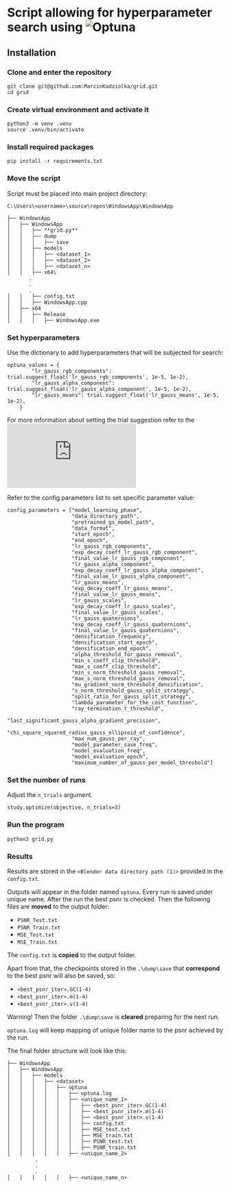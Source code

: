 # Script allowing for hyperparameter search using ![Optuna](https://optuna.org/)

## Installation

### Clone and enter the repository

```
git clone git@github.com:MarcinKadziolka/grid.git
cd grid
```

### Create virtual environment and activate it

```
python3 -m venv .venv
source .venv/bin/activate
```

### Install required packages

```
pip install -r requirements.txt
```

### Move the script

Script must be placed into main project directory:
```
C:\Users\<username>\source\repos\WindowsApp\WindowsApp
```
```
├── WindowsApp
│   ├── WindowsApp
│   │   ├── **grid.py**
│   │   ├── dump
│   │   │   ├── save
│   │   ├── models
│   │   │   ├── <dataset_1>
│   │   │   ├── <dataset_2>
│   │   │   ├── <dataset_n>
│   │   ├── x64\
       .
       .
       .
│   │   ├── config.txt    
│   │   ├── WindowsApp.cpp
│   ├── x64
│   │   ├── Release
│   │   │   ├── WindowsApp.exe
```

### Set hyperparameters
Use the dictionary to add hyperparameters that will be subjected for search:
```
optuna_values = {
        "lr_gauss_rgb_components": trial.suggest_float('lr_gauss_rgb_components', 1e-5, 1e-2),
        "lr_gauss_alpha_component": trial.suggest_float('lr_gauss_alpha_component', 1e-5, 1e-2),
        "lr_gauss_means": trial.suggest_float('lr_gauss_means', 1e-5, 1e-2),
    }
```
For more information about setting the trial suggestion refer to the ![Optuna docs.](https://optuna.readthedocs.io/en/stable/reference/generated/optuna.trial.Trial.html#optuna.trial.Trial)


Refer to the config parameters list to set specific parameter value:
```
config_parameters = ["model_learning_phase",
                     "data_directory_path",
                     "pretrained_gs_model_path",
                     "data_format",
                     "start_epoch",
                     "end_epoch",
                     "lr_gauss_rgb_components",
                     "exp_decay_coeff_lr_gauss_rgb_component",
                     "final_value_lr_gauss_rgb_component",
                     "lr_gauss_alpha_component",
                     "exp_decay_coeff_lr_gauss_alpha_component",
                     "final_value_lr_gauss_alpha_component",
                     "lr_gauss_means",
                     "exp_decay_coeff_lr_gauss_means",
                     "final_value_lr_gauss_means",
                     "lr_gauss_scales",
                     "exp_decay_coeff_lr_gauss_scales",
                     "final_value_lr_gauss_scales",
                     "lr_gauss_quaternions",
                     "exp_decay_coeff_lr_gauss_quaternions",
                     "final_value_lr_gauss_quaternions",
                     "densification_frequency",
                     "densification_start_epoch",
                     "densification_end_epoch",
                     "alpha_threshold_for_gauss_removal",
                     "min_s_coeff_clip_threshold",
                     "max_s_coeff_clip_threshold",
                     "min_s_norm_threshold_gauss_removal",
                     "max_s_norm_threshold_gauss_removal",
                     "mu_gradient_norm_threshold_densification",
                     "s_norm_threshold_gauss_split_strategy",
                     "split_ratio_for_gauss_split_strategy",
                     "lambda_parameter_for_the_cost_function",
                     "ray_termination_t_threshold",
                     "last_significant_gauss_alpha_gradient_precision",
                     "chi_square_squared_radius_gauss_ellipsoid_of_confidence",
                     "max_num_gauss_per_ray",
                     "model_parameter_save_freq",
                     "model_evaluation_freq",
                     "model_evaluation_epoch",
                     "maximum_number_of_gauss_per_model_threshold"]
```
### Set the number of runs
Adjust the `n_trials` argument.
```
study.optimize(objective, n_trials=3)
```
### Run the program

```
python3 grid.py
```

### Results
Results are stored in the `<Blender data directory path (1)>` provided in the `config.txt`.

Outputs will appear in the folder named `optuna`. Every run is saved under unique name. After the run the best psnr is checked.
Then the following files are **moved** to the output folder:
* `PSNR_Test.txt`
* `PSNR_Train.txt`
* `MSE_Test.txt`
* `MSE_Train.txt` 

The `config.txt` is **copied** to the output folder.
 
Apart from that, the checkpoints stored in the `.\dump\save` that **correspond** to the best psnr will also be saved, so:
* `<best_psnr_iter>.GC(1-4)`
* `<best_psnr_iter>.m(1-4)`
* `<best_psnr_iter>.v(1-4)`

Warning! Then the folder  `.\dump\save` is **cleared** preparing for the next run.

`optuna.log` will keep mapping of unique folder name to the psnr achieved by the run.

The final folder structure will look like this:
```
├── WindowsApp
│   ├── WindowsApp
│   │   ├── models
│   │   │   ├── <dataset>
│   │   │   │   ├── optuna
│   │   │   │   │   ├── optuna.log
│   │   │   │   │   ├── <unique_name_1>
│   │   │   │   │   │   ├── <best_psnr_iter>.GC(1-4)
│   │   │   │   │   │   ├── <best_psnr_iter>.m(1-4)
│   │   │   │   │   │   ├── <best_psnr_iter>.v(1-4)
│   │   │   │   │   │   ├── config.txt
│   │   │   │   │   │   ├── MSE_test.txt
│   │   │   │   │   │   ├── MSE_train.txt
│   │   │   │   │   │   ├── PSNR_test.txt
│   │   │   │   │   │   ├── PSNR_train.txt
│   │   │   │   │   ├── <unique_name_2>
         .
         .
         .
│   │   │   │   │   ├── <unique_name_n>
```
